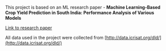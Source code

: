This project is based on an ML research paper - **Machine Learning-Based Crop Yield Prediction in South India:
 Performance Analysis of Various Models**
 
 [Link to research paper](https://www.mdpi.com/2809008)

All data used in the project were collected from [http://data.icrisat.org/dld/](http://data.icrisat.org/dld/)
